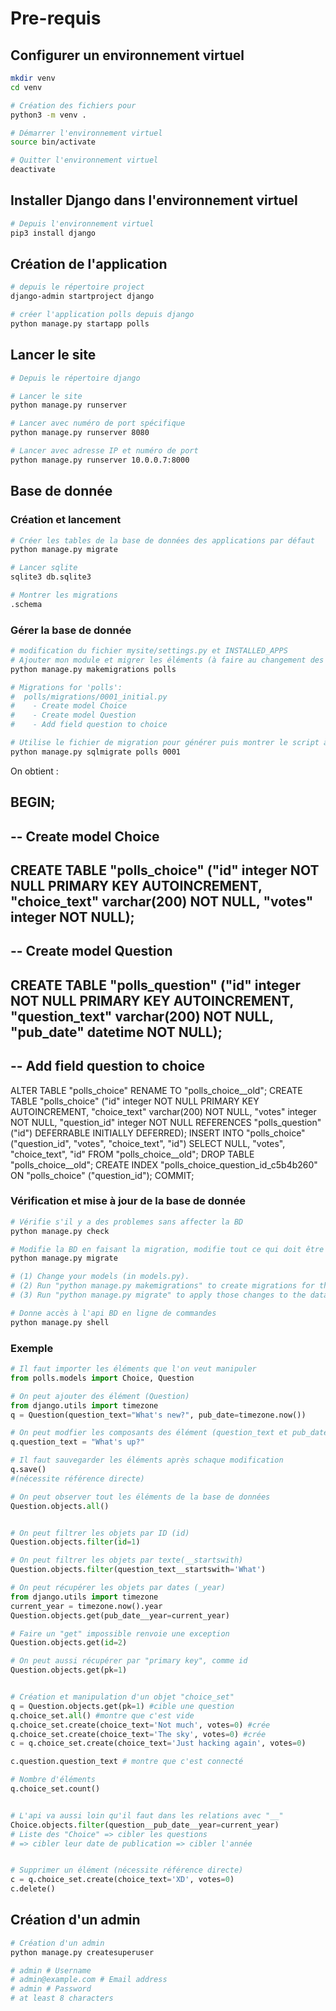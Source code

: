 # Pre-requis

## Configurer un environnement virtuel

```bash
mkdir venv
cd venv

# Création des fichiers pour
python3 -m venv .

# Démarrer l'environnement virtuel
source bin/activate

# Quitter l'environnement virtuel
deactivate
```

## Installer Django dans l'environnement virtuel

```bash
# Depuis l'environnement virtuel
pip3 install django
```

## Création de l'application

```bash
# depuis le répertoire project
django-admin startproject django

# créer l'application polls depuis django
python manage.py startapp polls
```


## Lancer le site

```bash
# Depuis le répertoire django

# Lancer le site
python manage.py runserver

# Lancer avec numéro de port spécifique
python manage.py runserver 8080

# Lancer avec adresse IP et numéro de port
python manage.py runserver 10.0.0.7:8000
```

## Base de donnée

### Création et lancement

```bash
# Créer les tables de la base de données des applications par défaut
python manage.py migrate

# Lancer sqlite
sqlite3 db.sqlite3

# Montrer les migrations
.schema
```

### Gérer la base de donnée

```bash
# modification du fichier mysite/settings.py et INSTALLED_APPS
# Ajouter mon module et migrer les éléments (à faire au changement des modeles)
python manage.py makemigrations polls

# Migrations for 'polls':
#  polls/migrations/0001_initial.py
#    - Create model Choice
#    - Create model Question
#    - Add field question to choice

# Utilise le fichier de migration pour générer puis montrer le script à exécuter
python manage.py sqlmigrate polls 0001

```

On obtient :

BEGIN;
--
-- Create model Choice
--
CREATE TABLE "polls_choice" ("id" integer NOT NULL PRIMARY KEY AUTOINCREMENT, "choice_text" varchar(200) NOT NULL, "votes" integer NOT NULL);
--
-- Create model Question
--
CREATE TABLE "polls_question" ("id" integer NOT NULL PRIMARY KEY AUTOINCREMENT, "question_text" varchar(200) NOT NULL, "pub_date" datetime NOT NULL);
--
-- Add field question to choice
--
ALTER TABLE "polls_choice" RENAME TO "polls_choice__old";
CREATE TABLE "polls_choice" ("id" integer NOT NULL PRIMARY KEY AUTOINCREMENT, "choice_text" varchar(200) NOT NULL, "votes" integer NOT NULL, "question_id" integer NOT NULL REFERENCES "polls_question" ("id") DEFERRABLE INITIALLY DEFERRED);
INSERT INTO "polls_choice" ("question_id", "votes", "choice_text", "id") SELECT NULL, "votes", "choice_text", "id" FROM "polls_choice__old";
DROP TABLE "polls_choice__old";
CREATE INDEX "polls_choice_question_id_c5b4b260" ON "polls_choice" ("question_id");
COMMIT;

### Vérification et mise à jour de la base de donnée

```bash
# Vérifie s'il y a des problemes sans affecter la BD
python manage.py check

# Modifie la BD en faisant la migration, modifie tout ce qui doit être mis à jour
python manage.py migrate

# (1) Change your models (in models.py).
# (2) Run "python manage.py makemigrations" to create migrations for those changes
# (3) Run "python manage.py migrate" to apply those changes to the database.

# Donne accès à l'api BD en ligne de commandes
python manage.py shell
```

### Exemple

```python
# Il faut importer les éléments que l'on veut manipuler
from polls.models import Choice, Question

# On peut ajouter des élément (Question)
from django.utils import timezone
q = Question(question_text="What's new?", pub_date=timezone.now())

# On peut modfier les composants des élément (question_text et pub_date)
q.question_text = "What's up?"

# Il faut sauvegarder les éléments après schaque modification
q.save()
#(nécessite référence directe)

# On peut observer tout les éléments de la base de données
Question.objects.all()


# On peut filtrer les objets par ID (id)
Question.objects.filter(id=1)

# On peut filtrer les objets par texte(__startswith)
Question.objects.filter(question_text__startswith='What')

# On peut récupérer les objets par dates (_year)
from django.utils import timezone
current_year = timezone.now().year
Question.objects.get(pub_date__year=current_year)

# Faire un "get" impossible renvoie une exception
Question.objects.get(id=2)

# On peut aussi récupérer par "primary key", comme id
Question.objects.get(pk=1)


# Création et manipulation d'un objet "choice_set"
q = Question.objects.get(pk=1) #cible une question
q.choice_set.all() #montre que c'est vide
q.choice_set.create(choice_text='Not much', votes=0) #crée
q.choice_set.create(choice_text='The sky', votes=0) #crée
c = q.choice_set.create(choice_text='Just hacking again', votes=0)

c.question.question_text # montre que c'est connecté

# Nombre d'éléments
q.choice_set.count()


# L'api va aussi loin qu'il faut dans les relations avec "__"
Choice.objects.filter(question__pub_date__year=current_year)
# Liste des "Choice" => cibler les questions
# => cibler leur date de publication => cibler l'année


# Supprimer un élément (nécessite référence directe)
c = q.choice_set.create(choice_text='XD', votes=0)
c.delete()
```

## Création d'un admin

```bash
# Création d'un admin
python manage.py createsuperuser

# admin # Username
# admin@example.com # Email address
# admin # Password
# at least 8 characters
```
